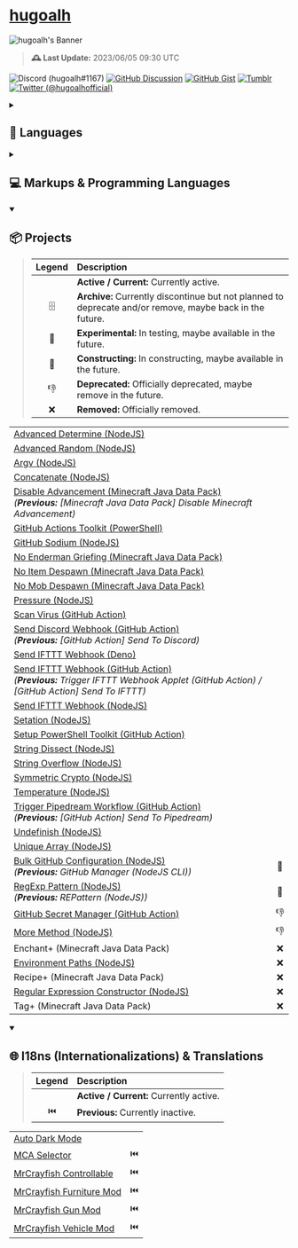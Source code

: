 # [hugoalh](https://github.com/hugoalh)

![hugoalh's Banner](https://i.imgur.com/d7CW6xWh.png)

> **🕰️ Last Update:** 2023/06/05 09:30 UTC

![Discord (hugoalh#1167)](https://img.shields.io/badge/Discord%20%28hugoalh%231167%29-5865F2?logo=discord&logoColor=ffffff&style=flat-square "Discord (hugoalh#1167)")
[![GitHub Discussion](https://img.shields.io/badge/GitHub%20Discussion-181717?logo=github&logoColor=ffffff&style=flat-square "GitHub Discussion")](https://github.com/hugoalh/hugoalh/discussions)
[![GitHub Gist](https://img.shields.io/badge/GitHub%20Gist-181717?logo=github&logoColor=ffffff&style=flat-square "GitHub Gist")](https://gist.github.com/hugoalh)
[![Tumblr](https://img.shields.io/badge/Tumblr-36465D?logo=tumblr&logoColor=ffffff&style=flat-square "Tumblr")](https://hugoalh.tumblr.com)
[![Twitter (@hugoalhofficial)](https://img.shields.io/badge/Twitter%20%28@hugoalhofficial%29-1DA1F2?logo=twitter&logoColor=ffffff&style=flat-square "Twitter (@hugoalhofficial)")](https://twitter.com/hugoalhofficial)

<details>
<summary><h2>💬 Languages</h2></summary>

- Cantonese (粵語 / 廣東話) - Hong Kong
- Cantonese (粵語 / 廣東話) - Macau
- Cantonese (粵語 / 廣東話) - Traditional (正體 / 繁體)
- Chinese (漢語 / 中文) - Hong Kong
- Chinese (漢語 / 中文) - Macau
- Chinese (漢語 / 中文) - Republic of China (Taiwan)
- Chinese (漢語 / 中文) - Traditional (正體 / 繁體)
- English - Hong Kong
- English - Macau
- English - United Kingdom
- English - United States

</details>
<details>
<summary><h2>💻 Markups & Programming Languages</h2></summary>

> | **Legend** | **Description** |
> |:-:|:--|
> |  | Known. |
> | 📖 | Learning. |

|  |  |
|:--|:-:|
| CSS (Cascading Style Sheets) |  |
| CSV (Comma Separated Values) |  |
| HTML (HyperText Markup Language) |  |
| JavaScript - Browsers |  |
| JavaScript - Deno |  |
| JavaScript - NodeJS |  |
| JSON (JavaScript Object Notation) |  |
| JSON5 (JavaScript Object Notation for Humans) |  |
| JSONC (JavaScript Object Notation with Comments) |  |
| ModernScript |  |
| PowerShell |  |
| SVG (Scalable Vector Graphics) |  |
| TOML (Tom's Obvious, Minimal Language) |  |
| TSV (Tab Separated Values) |  |
| TypeScript - Deno |  |
| TypeScript - NodeJS |  |
| YAML / YML (YAML Ain't Markup Language) |  |
| .NET | 📖 |
| Bash | 📖 |
| BASIC (Beginner's All-purpose Symbolic Instruction Code) | 📖 |
| C# | 📖 |
| CSON (CoffeeScript Object Notation) | 📖 |
| Docker | 📖 |
| Go | 📖 |
| MCFunction (Minecraft Function) | 📖 |
| Perl | 📖 |
| Python | 📖 |
| Raku (Perl 6) | 📖 |
| V | 📖 |
| YARA (Yet Another Ridiculous Acronym) | 📖 |

</details>
<details open>
<summary><h2>📦 Projects</h2></summary>

> | **Legend** | **Description** |
> |:-:|:--|
> |  | **Active / Current:** Currently active. |
> | 🗄 | **Archive:** Currently discontinue but not planned to deprecate and/or remove, maybe back in the future. |
> | 🧪 | **Experimental:** In testing, maybe available in the future. |
> | 🚧 | **Constructing:** In constructing, maybe available in the future. |
> | 👎 | **Deprecated:** Officially deprecated, maybe remove in the future. |
> | ❌ | **Removed:** Officially removed. |

|  |  |
|:--|:-:|
| [Advanced Determine (NodeJS)](https://github.com/hugoalh-studio/advanced-determine-nodejs) |  |
| [Advanced Random (NodeJS)](https://github.com/hugoalh-studio/advanced-random-nodejs) |  |
| [Argv (NodeJS)](https://github.com/hugoalh-studio/argv-nodejs) |  |
| [Concatenate (NodeJS)](https://github.com/hugoalh-studio/concatenate-nodejs) |  |
| [Disable Advancement (Minecraft Java Data Pack)](https://github.com/hugoalh/disable-advancement-mcjdp) <br />*(**Previous:** \[Minecraft Java Data Pack\] Disable Minecraft Advancement)* |  |
| [GitHub Actions Toolkit (PowerShell)](https://github.com/hugoalh-studio/ghactions-toolkit-powershell) |  |
| [GitHub Sodium (NodeJS)](https://github.com/hugoalh-studio/github-sodium-nodejs) |  |
| [No Enderman Griefing (Minecraft Java Data Pack)](https://github.com/hugoalh/no-enderman-griefing-mcjdp) |  |
| [No Item Despawn (Minecraft Java Data Pack)](https://github.com/hugoalh/no-item-despawn-mcjdp) |  |
| [No Mob Despawn (Minecraft Java Data Pack)](https://github.com/hugoalh/no-mob-despawn-mcjdp) |  |
| [Pressure (NodeJS)](https://github.com/hugoalh-studio/pressure-nodejs) |  |
| [Scan Virus (GitHub Action)](https://github.com/hugoalh/scan-virus-ghaction) |  |
| [Send Discord Webhook (GitHub Action)](https://github.com/hugoalh/send-discord-webhook-ghaction) <br />*(**Previous:** \[GitHub Action\] Send To Discord)* |  |
| [Send IFTTT Webhook (Deno)](https://github.com/hugoalh-studio/send-ifttt-webhook-deno) |  |
| [Send IFTTT Webhook (GitHub Action)](https://github.com/hugoalh/send-ifttt-webhook-ghaction) <br />*(**Previous:** Trigger IFTTT Webhook Applet (GitHub Action) / \[GitHub Action\] Send To IFTTT)* |  |
| [Send IFTTT Webhook (NodeJS)](https://github.com/hugoalh-studio/send-ifttt-webhook-nodejs) |  |
| [Setation (NodeJS)](https://github.com/hugoalh-studio/setation-nodejs) |  |
| [Setup PowerShell Toolkit (GitHub Action)](https://github.com/hugoalh-studio/setup-powershell-toolkit-ghaction) |  |
| [String Dissect (NodeJS)](https://github.com/hugoalh-studio/string-dissect-nodejs) |  |
| [String Overflow (NodeJS)](https://github.com/hugoalh-studio/string-overflow-nodejs) |  |
| [Symmetric Crypto (NodeJS)](https://github.com/hugoalh-studio/symmetric-crypto-nodejs) |  |
| [Temperature (NodeJS)](https://github.com/hugoalh-studio/temperature-nodejs) |  |
| [Trigger Pipedream Workflow (GitHub Action)](https://github.com/hugoalh/trigger-pipedream-workflow-ghaction) <br />*(**Previous:** \[GitHub Action\] Send To Pipedream)* |  |
| [Undefinish (NodeJS)](https://github.com/hugoalh-studio/undefinish-nodejs) |  |
| [Unique Array (NodeJS)](https://github.com/hugoalh-studio/unique-array-nodejs) |  |
| [Bulk GitHub Configuration (NodeJS)](https://github.com/hugoalh-studio/bulk-github-configuration-nodejs) <br />*(**Previous:** GitHub Manager (NodeJS CLI))* | 🚧 |
| [RegExp Pattern (NodeJS)](https://github.com/hugoalh-studio/regexp-pattern-nodejs) <br />*(**Previous:** REPattern (NodeJS))* | 🚧 |
| [GitHub Secret Manager (GitHub Action)](https://github.com/hugoalh/github-secret-manager-ghaction) | 👎 |
| [More Method (NodeJS)](https://github.com/hugoalh-studio/more-method-nodejs) | 👎 |
| Enchant+ (Minecraft Java Data Pack) | ❌ |
| [Environment Paths (NodeJS)](https://github.com/hugoalh-studio/environment-paths-nodejs) | ❌ |
| Recipe+ (Minecraft Java Data Pack) | ❌ |
| [Regular Expression Constructor (NodeJS)](https://github.com/hugoalh-studio/regular-expression-constructor-nodejs) | ❌ |
| Tag+ (Minecraft Java Data Pack) | ❌ |

</details>

<details open>
<summary><h2>🌐 I18ns (Internationalizations) & Translations</h2></summary>

> | **Legend** | **Description** |
> |:-:|:--|
> |  | **Active / Current:** Currently active. |
> | ⏮️ | **Previous:** Currently inactive. |

|  |  |
|:--|:-:|
| [Auto Dark Mode](https://github.com/AutoDarkMode/Windows-Auto-Night-Mode) |  |
| [MCA Selector](https://github.com/Querz/mcaselector) | ⏮️ |
| [MrCrayfish Controllable](https://github.com/MrCrayfish/Controllable) | ⏮️ |
| [MrCrayfish Furniture Mod](https://github.com/MrCrayfish/MrCrayfishFurnitureMod) | ⏮️ |
| [MrCrayfish Gun Mod](https://github.com/MrCrayfish/MrCrayfishGunMod) | ⏮️ |
| [MrCrayfish Vehicle Mod](https://github.com/MrCrayfish/MrCrayfishVehicleMod) | ⏮️ |
